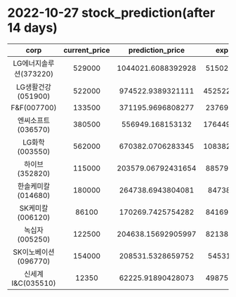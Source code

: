 # 2022-10-27 stock_prediction(after 14 days)

|   corp   |   current_price   |   prediction_price   |   expected_profit   |
|:--------:|:-----------------:|:--------------------:|:-------------------:|
|LG에너지솔루션(373220)|529000|1044021.6088392928|515021.6088392928|
|LG생활건강(051900)|522000|974522.9389321111|452522.93893211114|
|F&F(007700)|133500|371195.9696808277|237695.9696808277|
|엔씨소프트(036570)|380500|556949.168153132|176449.16815313196|
|LG화학(003550)|562000|670382.0706283345|108382.07062833454|
|하이브(352820)|115000|203579.06792431654|88579.06792431654|
|한솔케미칼(014680)|180000|264738.6943804081|84738.6943804081|
|SK케미칼(006120)|86100|170269.7425754282|84169.74257542819|
|녹십자(005250)|122500|204638.15692905997|82138.15692905997|
|SK이노베이션(096770)|154000|208531.5328659752|54531.5328659752|
|신세계 I&C(035510)|12350|62225.91890428073|49875.91890428073|
